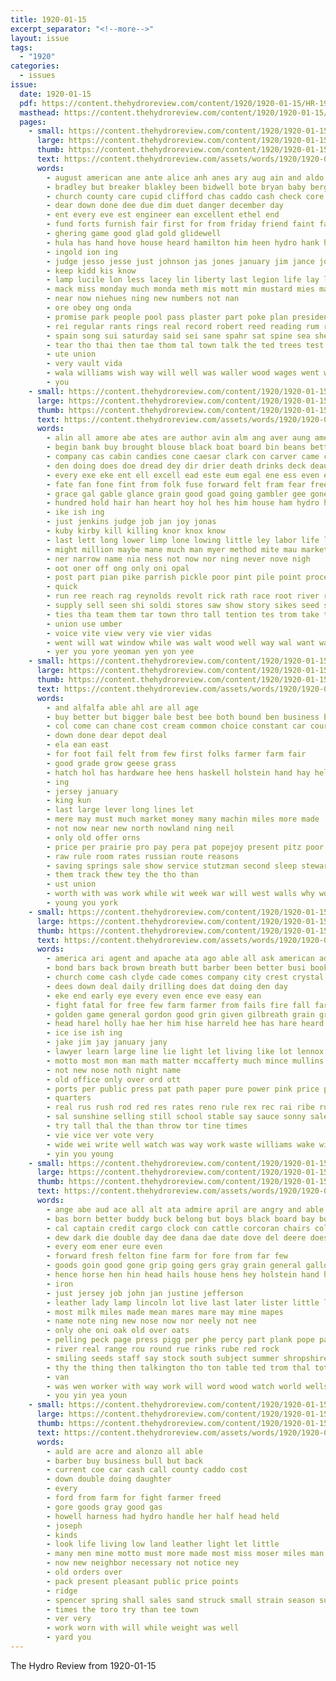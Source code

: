 ```yaml
---
title: 1920-01-15
excerpt_separator: "<!--more-->"
layout: issue
tags:
  - "1920"
categories:
  - issues
issue:
  date: 1920-01-15
  pdf: https://content.thehydroreview.com/content/1920/1920-01-15/HR-1920-01-15.pdf
  masthead: https://content.thehydroreview.com/content/1920/1920-01-15/masthead/HR-1920-01-15.jpg
  pages:
    - small: https://content.thehydroreview.com/content/1920/1920-01-15/small/HR-1920-01-15-01.jpg
      large: https://content.thehydroreview.com/content/1920/1920-01-15/large/HR-1920-01-15-01.jpg
      thumb: https://content.thehydroreview.com/content/1920/1920-01-15/thumbnails/HR-1920-01-15-01.jpg
      text: https://content.thehydroreview.com/assets/words/1920/1920-01-15/HR-1920-01-15-01.txt
      words:
        - august american ane ante alice anh anes ary aug ain and aldo art arko ann ave ana allon ale all allen are
        - bradley but breaker blakley been bidwell bote bryan baby berger business both bridge boys break bonds bills ban banks boat bank buckmaster
        - church county care cupid clifford chas caddo cash check core comes can city cury cross collins come
        - dear down done dee due dim duet danger december day
        - ent every eve est engineer ean excellent ethel end
        - fund forts furnish fair first for from friday friend faint far funny
        - ghering game good glad gold glidewell
        - hula has hand hove house heard hamilton him heen hydro hank hopes hatfield hope held hose hol her home hoskin herndon holiday harp hold hazel how
        - ingold ion ing
        - judge jesso jesse just johnson jas jones january jim jance joy
        - keep kidd kis know
        - lamp lucile lon less lacey lin liberty last legion life lay line leap lie
        - mack miss monday much monda meth mis mott min mustard mies mabe must made mal
        - near now niehues ning new numbers not nan
        - ore obey ong onda
        - promise park people pool pass plaster part poke plan president present profit pope past pay paper
        - rei regular rants rings real record robert reed reading rum read rad
        - spain song sui saturday said sei sane spahr sat spine sea she seems sho sua sun stock setting sie say somo start speak sunday shantz state seal surplus starts sees soeur school stalk star shed
        - tear tho thai then tae thom tal town talk the ted trees test takes than tata triplett take ture talent thew tat tag ting them
        - ute union
        - very vault vida
        - wala williams wish way will well was waller wood wages went war wee wil wear with want week weeks weiter wearing win wilson work
        - you
    - small: https://content.thehydroreview.com/content/1920/1920-01-15/small/HR-1920-01-15-02.jpg
      large: https://content.thehydroreview.com/content/1920/1920-01-15/large/HR-1920-01-15-02.jpg
      thumb: https://content.thehydroreview.com/content/1920/1920-01-15/thumbnails/HR-1920-01-15-02.jpg
      text: https://content.thehydroreview.com/assets/words/1920/1920-01-15/HR-1920-01-15-02.txt
      words:
        - alin all amore abe ates are author avin alm ang aver aung american ace and
        - begin bank buy brought blouse black boat board bin beans better buck ban battle bile bie bawa business brush bout back blunt bon been banks below but ber broad breen beau both bill bully bis barber
        - company cas cabin candies cone caesar clark con carver came chek courage cat cost cook cape cover chance captain cure cor certain can card course
        - den doing does doe dread dey dir drier death drinks deck deau dearing dar dear dun dock dore deputy dats done down darks
        - every exe eke ent ell excell ead este eum egal ene ess even ever eon
        - fate fan fone fint from folk fuse forward felt fram fear free faith forget full fer found fresh foe fos frum folks fore for farmer forty first fortune fellows
        - grace gal gable glance grain good goad going gambler gee gone game gray gun
        - hundred hold hair han heart hoy hol hes him house ham hydro hen handle hurry hope how her henle home hand hamlet havens had husky hung has hal herd
        - ike ish ing
        - just jenkins judge job jan joy jonas
        - kuby kirby kill killing knor knox know
        - last lett long lower limp lone lowing little ley labor life like
        - might million maybe mane much man myer method mite mau market money men morning most meats made morn must main massa mor
        - ner narrow name nia ness not now nor ning never nove nigh
        - oot oner off ong only oni opal
        - post part pian pike parrish pickle poor pint pile point process power pull penta pete poage present people
        - quick
        - run ree reach rag reynolds revolt rick rath race root river real rest rather ready round ron royal rene
        - supply sell seen shi soldi stores saw show story sikes seed streets soy sorter state soon slow steady sam smokes say settle steven seer such seid shall summit soe strain smoke short sake she sare set sobers sap see stout sas summer service sho season
        - ties tha team them tar town thro tall tention tes trom take talk threat tram tang toa tae thing thet tank tell tay trees tas than tol top tote the thi taste tho twa then
        - union use umber
        - voice vite view very vie vier vidas
        - went will wat window while was walt wood well way wal want waste with work weeks white win wah why
        - yer you yore yeoman yen yon yee
    - small: https://content.thehydroreview.com/content/1920/1920-01-15/small/HR-1920-01-15-03.jpg
      large: https://content.thehydroreview.com/content/1920/1920-01-15/large/HR-1920-01-15-03.jpg
      thumb: https://content.thehydroreview.com/content/1920/1920-01-15/thumbnails/HR-1920-01-15-03.jpg
      text: https://content.thehydroreview.com/assets/words/1920/1920-01-15/HR-1920-01-15-03.txt
      words:
        - and alfalfa able ahl are all age
        - buy better but bigger bale best bee both bound ben business bulls breeding bring burden
        - col come can chane cost cream common choice constant car courage
        - down done dear depot deal
        - ela ean east
        - for foot fail felt from few first folks farmer farm fair
        - good grade grow geese grass
        - hatch hol has hardware hee hens haskell holstein hand hay held haul had how head hydro hoy herd handle high
        - ing
        - jersey january
        - king kun
        - last large lever long lines let
        - mere may must much market money many machin miles more made
        - not now near new north nowland ning neil
        - only old offer orns
        - price per prairie pro pay pera pat popejoy present pitz poor purchase ply pound
        - raw rule room rates russian route reasons
        - saving springs sale show service stutzman second sleep stewart sam spare son stock shape sylvester
        - them track thew tey the tho than
        - ust union
        - worth with was work while wit week war will west walls why worlds
        - young you york
    - small: https://content.thehydroreview.com/content/1920/1920-01-15/small/HR-1920-01-15-04.jpg
      large: https://content.thehydroreview.com/content/1920/1920-01-15/large/HR-1920-01-15-04.jpg
      thumb: https://content.thehydroreview.com/content/1920/1920-01-15/thumbnails/HR-1920-01-15-04.jpg
      text: https://content.thehydroreview.com/assets/words/1920/1920-01-15/HR-1920-01-15-04.txt
      words:
        - america ari agent and apache ata ago able all ask american ady asa are ave axe
        - bond bars back brown breath butt barber been better busi book but bread bring bon box buyers bound berger
        - church come cash clyde cade comes company city crest crystal county corn can citizen
        - dees down deal daily drilling does dat doing den day
        - eke end early eye every even ence eve easy ean
        - fight fatal for free few farm farmer from fails fire fall far first
        - golden game general gordon good grin given gilbreath grain grounds getting goods
        - head harel holly hae her him hise harreld hee has hare heard holter held homa had hall hydro
        - ice ise ish ing
        - jake jim jay january jany
        - lawyer learn large line lie light let living like lot lennox likes lean lemon last lite little long lips
        - motto most mon man math matter mccafferty much mince mullins means made mas min male market more money mill moore moment may
        - not new nose noth night name
        - old office only over ord ott
        - ports per public press pat path paper pure power pink price pan puro pla powder pass part persons point pay points pol
        - quarters
        - real rus rush rod red res rates reno rule rex rec rai ribe russian
        - sal sunshine selling still school stable say sauce sonny sales see service study surgeon sale sea side short stuff state seas such sides sones ship season salmon square ser sell soap soll
        - try tall thal the than throw tor tine times
        - vie vice ver vote very
        - wide wei write well watch was way work waste williams wake willis wilson white will wells welter west week while world with
        - yin you young
    - small: https://content.thehydroreview.com/content/1920/1920-01-15/small/HR-1920-01-15-05.jpg
      large: https://content.thehydroreview.com/content/1920/1920-01-15/large/HR-1920-01-15-05.jpg
      thumb: https://content.thehydroreview.com/content/1920/1920-01-15/thumbnails/HR-1920-01-15-05.jpg
      text: https://content.thehydroreview.com/assets/words/1920/1920-01-15/HR-1920-01-15-05.txt
      words:
        - ange abe aud ace all alt ata admire april are angry and able
        - bas born better buddy buck belong but boys black board bay bottom breeze buys
        - cal captain credit cargo clock con cattle corcoran chairs colt cee chamber crosby cash clancy cler chance cor
        - dew dark die double day dee dana dae date dove del deere does davis
        - every eom ener eure even
        - forward fresh felton fine farm for fore from far few
        - goods goin good gone grip going gers gray grain general gallon given glass grey
        - hence horse hen hin head hails house hens hey holstein hand hest hee hydro hal
        - iron
        - just jersey job john jan justine jefferson
        - leather lady lamp lincoln lot live last later lister little lavi len leghorn lon loge line lay
        - most milk miles made mean mares mare may mine mapes
        - name note ning new nose now nor neely not nee
        - only ohe oni oak old over oats
        - pelling peck page press pigg per phe percy part plank pope par
        - river real range rou round rue rinks rube red rock
        - smiling seeds staff say stock south subject summer shropshire slot see shy said sare seed sin season
        - thy the thing then talkington tho ton table ted trom thal tote take them
        - van
        - was wen worker with way work will word wood watch world wells west winchester
        - you yin yea youn
    - small: https://content.thehydroreview.com/content/1920/1920-01-15/small/HR-1920-01-15-06.jpg
      large: https://content.thehydroreview.com/content/1920/1920-01-15/large/HR-1920-01-15-06.jpg
      thumb: https://content.thehydroreview.com/content/1920/1920-01-15/thumbnails/HR-1920-01-15-06.jpg
      text: https://content.thehydroreview.com/assets/words/1920/1920-01-15/HR-1920-01-15-06.txt
      words:
        - auld are acre and alonzo all able
        - barber buy business bull but back
        - current coe car cash call county caddo cost
        - down double doing daughter
        - every
        - ford from farm for fight farmer freed
        - gore goods gray good gas
        - howell harness had hydro handle her half head held
        - joseph
        - kinds
        - look life living low land leather light let little
        - many men mine motto must more made most miss moser miles man
        - now new neighbor necessary not notice ney
        - old orders over
        - pack present pleasant public price points
        - ridge
        - spencer spring shall sales sand struck small strain season such six shape sey sell set son
        - times the toro try than tee town
        - ver very
        - work worn with will while weight was well
        - yard you
---
```


The Hydro Review from 1920-01-15

<!--more-->


